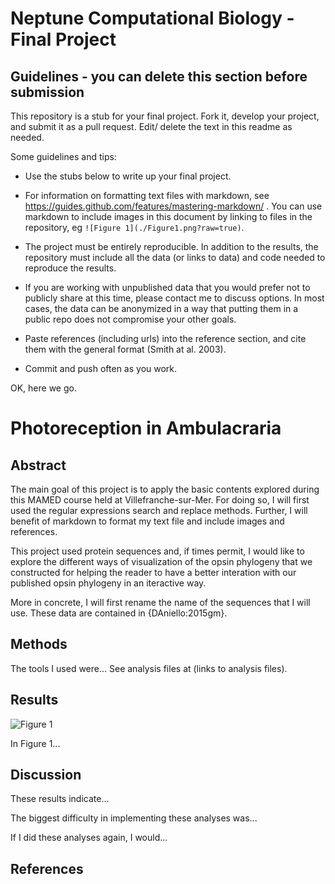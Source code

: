 # Neptune Computational Biology - Final Project

## Guidelines - you can delete this section before submission

This repository is a stub for your final project. Fork it, develop your project, and submit it as a pull request. Edit/ delete the text in this readme as needed.

Some guidelines and tips:

- Use the stubs below to write up your final project.

- For information on formatting text files with markdown, see https://guides.github.com/features/mastering-markdown/ . You can use markdown to include images in this document by linking to files in the repository, eg `![Figure 1](./Figure1.png?raw=true)`.

- The project must be entirely reproducible. In addition to the results, the repository must include all the data (or links to data) and code needed to reproduce the results.

- If you are working with unpublished data that you would prefer not to publicly share at this time, please contact me to discuss options. In most cases, the data can be anonymized in a way that putting them in a public repo does not compromise your other goals.

- Paste references (including urls) into the reference section, and cite them with the general format (Smith at al. 2003).

- Commit and push often as you work.

OK, here we go.

# Photoreception in Ambulacraria

## Abstract

The main goal of this project is to apply the basic contents explored during this MAMED course held at Villefranche-sur-Mer. For doing so, I will first used the regular expressions search and replace methods. Further, I will benefit of markdown to format my text file and include images and references.

This project used protein sequences and, if times permit, I would like to explore the different ways of visualization of the opsin phylogeny that we constructed for helping the reader to have a better interation with our published opsin phylogeny in an iteractive way. 

More in concrete, I will first rename the name of the sequences that I will use. These data are contained in {DAniello:2015gm}.

## Methods

The tools I used were... See analysis files at (links to analysis files).

## Results

![Figure 1](./Figure1.png?raw=true)

In Figure 1...

## Discussion

These results indicate...

The biggest difficulty in implementing these analyses was...

If I did these analyses again, I would...

## References


